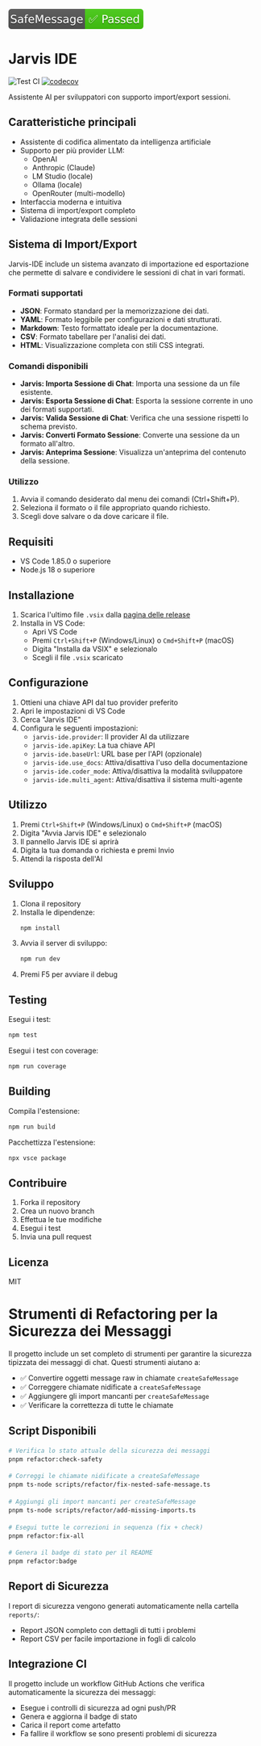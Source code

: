 ![SafeMessage Status](reports/badges/safe-message-status.svg)

# Jarvis IDE

![Test CI](https://github.com/jarvis-ide/jarvis-ide/actions/workflows/test.yml/badge.svg)
[![codecov](https://codecov.io/gh/jarvis-ide/jarvis-ide/branch/main/graph/badge.svg)](https://codecov.io/gh/jarvis-ide/jarvis-ide)

Assistente AI per sviluppatori con supporto import/export sessioni.

## Caratteristiche principali

- Assistente di codifica alimentato da intelligenza artificiale
- Supporto per più provider LLM:
  - OpenAI
  - Anthropic (Claude)
  - LM Studio (locale)
  - Ollama (locale)
  - OpenRouter (multi-modello)
- Interfaccia moderna e intuitiva
- Sistema di import/export completo
- Validazione integrata delle sessioni

## Sistema di Import/Export

Jarvis-IDE include un sistema avanzato di importazione ed esportazione che permette di salvare e condividere le sessioni di chat in vari formati.

### Formati supportati

- **JSON**: Formato standard per la memorizzazione dei dati.
- **YAML**: Formato leggibile per configurazioni e dati strutturati.
- **Markdown**: Testo formattato ideale per la documentazione.
- **CSV**: Formato tabellare per l'analisi dei dati.
- **HTML**: Visualizzazione completa con stili CSS integrati.

### Comandi disponibili

- **Jarvis: Importa Sessione di Chat**: Importa una sessione da un file esistente.
- **Jarvis: Esporta Sessione di Chat**: Esporta la sessione corrente in uno dei formati supportati.
- **Jarvis: Valida Sessione di Chat**: Verifica che una sessione rispetti lo schema previsto.
- **Jarvis: Converti Formato Sessione**: Converte una sessione da un formato all'altro.
- **Jarvis: Anteprima Sessione**: Visualizza un'anteprima del contenuto della sessione.

### Utilizzo

1. Avvia il comando desiderato dal menu dei comandi (Ctrl+Shift+P).
2. Seleziona il formato o il file appropriato quando richiesto.
3. Scegli dove salvare o da dove caricare il file.

## Requisiti

- VS Code 1.85.0 o superiore
- Node.js 18 o superiore

## Installazione

1. Scarica l'ultimo file `.vsix` dalla [pagina delle release](https://github.com/jarvis-ide/jarvis-ide/releases)
2. Installa in VS Code:
   - Apri VS Code
   - Premi `Ctrl+Shift+P` (Windows/Linux) o `Cmd+Shift+P` (macOS)
   - Digita "Installa da VSIX" e selezionalo
   - Scegli il file `.vsix` scaricato

## Configurazione

1. Ottieni una chiave API dal tuo provider preferito
2. Apri le impostazioni di VS Code
3. Cerca "Jarvis IDE"
4. Configura le seguenti impostazioni:
   - `jarvis-ide.provider`: Il provider AI da utilizzare
   - `jarvis-ide.apiKey`: La tua chiave API
   - `jarvis-ide.baseUrl`: URL base per l'API (opzionale)
   - `jarvis-ide.use_docs`: Attiva/disattiva l'uso della documentazione
   - `jarvis-ide.coder_mode`: Attiva/disattiva la modalità sviluppatore
   - `jarvis-ide.multi_agent`: Attiva/disattiva il sistema multi-agente

## Utilizzo

1. Premi `Ctrl+Shift+P` (Windows/Linux) o `Cmd+Shift+P` (macOS)
2. Digita "Avvia Jarvis IDE" e selezionalo
3. Il pannello Jarvis IDE si aprirà
4. Digita la tua domanda o richiesta e premi Invio
5. Attendi la risposta dell'AI

## Sviluppo

1. Clona il repository
2. Installa le dipendenze:
   ```bash
   npm install
   ```
3. Avvia il server di sviluppo:
   ```bash
   npm run dev
   ```
4. Premi F5 per avviare il debug

## Testing

Esegui i test:
```bash
npm test
```

Esegui i test con coverage:
```bash
npm run coverage
```

## Building

Compila l'estensione:
```bash
npm run build
```

Pacchettizza l'estensione:
```bash
npx vsce package
```

## Contribuire

1. Forka il repository
2. Crea un nuovo branch
3. Effettua le tue modifiche
4. Esegui i test
5. Invia una pull request

## Licenza

MIT

# Strumenti di Refactoring per la Sicurezza dei Messaggi

Il progetto include un set completo di strumenti per garantire la sicurezza tipizzata dei messaggi di chat. Questi strumenti aiutano a:

- ✅ Convertire oggetti message raw in chiamate `createSafeMessage`
- ✅ Correggere chiamate nidificate a `createSafeMessage`
- ✅ Aggiungere gli import mancanti per `createSafeMessage`
- ✅ Verificare la correttezza di tutte le chiamate

## Script Disponibili

```bash
# Verifica lo stato attuale della sicurezza dei messaggi
pnpm refactor:check-safety

# Correggi le chiamate nidificate a createSafeMessage
pnpm ts-node scripts/refactor/fix-nested-safe-message.ts

# Aggiungi gli import mancanti per createSafeMessage
pnpm ts-node scripts/refactor/add-missing-imports.ts

# Esegui tutte le correzioni in sequenza (fix + check)
pnpm refactor:fix-all

# Genera il badge di stato per il README
pnpm refactor:badge
```

## Report di Sicurezza

I report di sicurezza vengono generati automaticamente nella cartella `reports/`:
- Report JSON completo con dettagli di tutti i problemi
- Report CSV per facile importazione in fogli di calcolo

## Integrazione CI

Il progetto include un workflow GitHub Actions che verifica automaticamente la sicurezza dei messaggi:
- Esegue i controlli di sicurezza ad ogni push/PR
- Genera e aggiorna il badge di stato
- Carica il report come artefatto
- Fa fallire il workflow se sono presenti problemi di sicurezza
